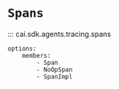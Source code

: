 # `Spans`

::: cai.sdk.agents.tracing.spans

    options:
        members:
            - Span
            - NoOpSpan
            - SpanImpl
